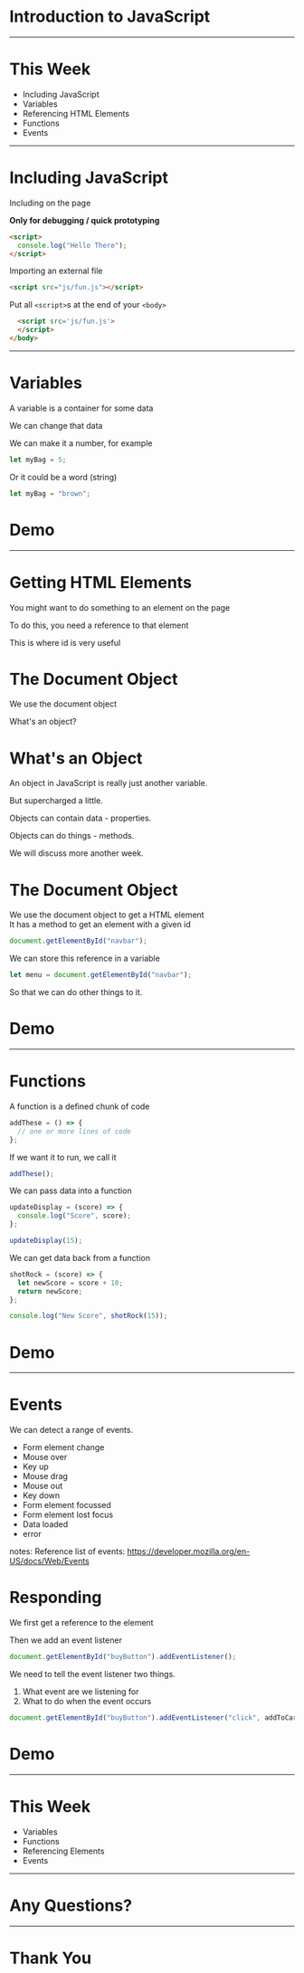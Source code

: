 # Introduction to JavaScript

---

# This Week

- Including JavaScript
- Variables
- Referencing HTML Elements
- Functions
- Events

---

# Including JavaScript

Including on the page

**Only for debugging / quick prototyping**

```html
<script>
  console.log("Hello There");
</script>
```

Importing an external file

```html
<script src="js/fun.js"></script>
```

Put all `<script>`s at the end of your `<body>`

```html
  <script src='js/fun.js'>
  </script>
</body>
```

---

# Variables

A variable is a container for some data

We can change that data <!-- .element: class="fragment" -->

We can make it a number, for example <!-- .element: class="fragment" -->

```js
let myBag = 5;
```

<!-- .element: class="fragment" -->

Or it could be a word (string)

```js
let myBag = "brown";
```

# Demo

---

# Getting HTML Elements

You might want to do something to an element on the page

To do this, you need a reference to that element <!-- .element: class="fragment" -->

This is where id is very useful <!-- .element: class="fragment" -->

# The Document Object

We use the document object

What's an object? <!-- .element: class="fragment" -->

# What's an Object

An object in JavaScript is really just another variable.

But supercharged a little. <!-- .element: class="fragment" -->

Objects can contain data - properties. <!-- .element: class="fragment" -->

Objects can do things - methods. <!-- .element: class="fragment" -->

We will discuss more another week. <!-- .element: class="fragment" -->

# The Document Object

We use the document object to get a HTML element  
It has a method to get an element with a given id

```js
document.getElementById("navbar");
```

We can store this reference in a variable

```js
let menu = document.getElementById("navbar");
```

So that we can do other things to it.

# Demo

---

# Functions

A function is a defined chunk of code

```js
addThese = () => {
  // one or more lines of code
};
```

If we want it to run, we call it

```js
addThese();
```

We can pass data into a function

```js
updateDisplay = (score) => {
  console.log("Score", score);
};

updateDisplay(15);
```

We can get data back from a function

```js
shotRock = (score) => {
  let newScore = score + 10;
  return newScore;
};

console.log("New Score", shotRock(15));
```

# Demo

---

# Events

We can detect a range of events.

- Form element change
- Mouse over
- Key up
- Mouse drag
- Mouse out
- Key down
- Form element focussed
- Form element lost focus
- Data loaded
- error

notes: Reference list of events: <https://developer.mozilla.org/en-US/docs/Web/Events>

# Responding

We first get a reference to the element

Then we add an event listener <!-- .element: class="fragment" -->

```js
document.getElementById("buyButton").addEventListener();
```

<!-- .element: class="fragment" -->

We need to tell the event listener two things.

1. What event are we listening for <!-- .element: class="fragment" -->
2. What to do when the event occurs <!-- .element: class="fragment" -->

```js
document.getElementById("buyButton").addEventListener("click", addToCart);
```

<!-- .element: class="fragment" -->

# Demo

---

# This Week

- Variables
- Functions
- Referencing Elements
- Events

---

# Any Questions?

---

# Thank You
